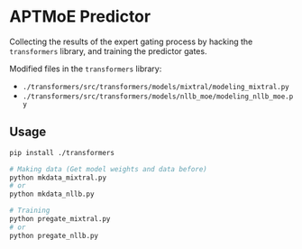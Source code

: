 # APTMoE Predictor

Collecting the results of the expert gating process by hacking the `transformers` library, and training the predictor gates.

Modified files in the `transformers` library:

- `./transformers/src/transformers/models/mixtral/modeling_mixtral.py`
- `./transformers/src/transformers/models/nllb_moe/modeling_nllb_moe.py`

## Usage

```bash
pip install ./transformers

# Making data (Get model weights and data before)
python mkdata_mixtral.py
# or
python mkdata_nllb.py

# Training
python pregate_mixtral.py
# or
python pregate_nllb.py
```
